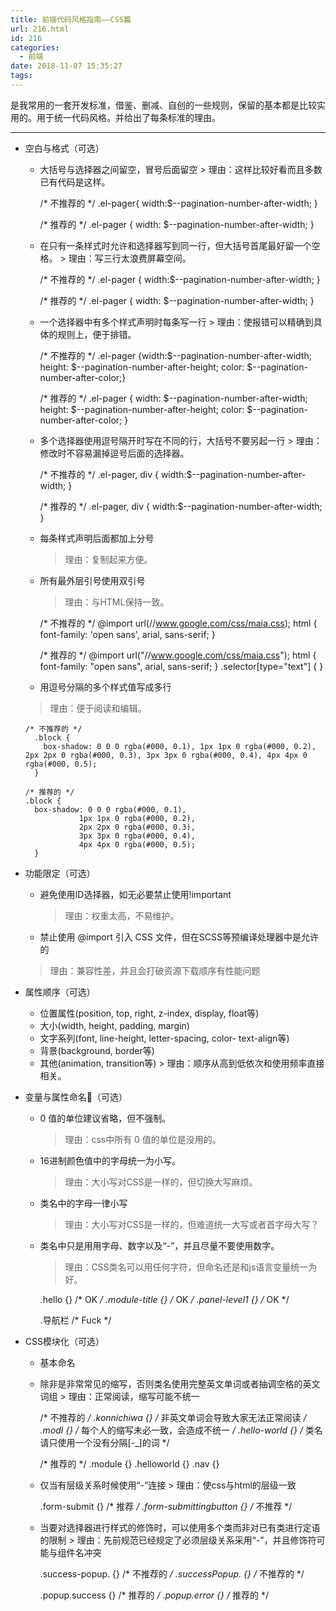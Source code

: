 ```yaml
---
title: 前端代码风格指南——CSS篇
url: 216.html
id: 216
categories:
  - 前端
date: 2018-11-07 15:35:27
tags:
---
```


是我常用的一套开发标准，借鉴、删减、自创的一些规则，保留的基本都是比较实用的。用于统一代码风格。并给出了每条标准的理由。

* * *

*   空白与格式（可选）
    
    *   大括号与选择器之间留空，冒号后面留空 \> 理由：这样比较好看而且多数已有代码是这样。
    
        /* 不推荐的 */
        .el-pager{
        width:$--pagination-number-after-width;
        }
        
        /* 推荐的 */
        .el-pager {
        width: $--pagination-number-after-width;
        }
        
    
    *   在只有一条样式时允许和选择器写到同一行，但大括号首尾最好留一个空格。 \> 理由：写三行太浪费屏幕空间。
    
        /* 不推荐的 */
        .el-pager {
          width:$--pagination-number-after-width;
        }
        
        /* 推荐的 */
        .el-pager { width: $--pagination-number-after-width; }
        
    
    *   一个选择器中有多个样式声明时每条写一行 \> 理由：使报错可以精确到具体的规则上，便于排错。
    
        /* 不推荐的 */
        .el-pager {width:$--pagination-number-after-width; height: $--pagination-number-after-height; color: $--pagination-number-after-color;}
        
        /* 推荐的 */
        .el-pager {
          width: $--pagination-number-after-width;
          height: $--pagination-number-after-height;
          color: $--pagination-number-after-color;
        }
        
    
    *   多个选择器使用逗号隔开时写在不同的行，大括号不要另起一行 \> 理由：修改时不容易漏掉逗号后面的选择器。
    
        /* 不推荐的 */
        .el-pager, div {
          width:$--pagination-number-after-width;
        }
        
        /* 推荐的 */
        .el-pager,
        div {
          width:$--pagination-number-after-width;
        }
        
    
    *   每条样式声明后面都加上分号
        
        > 理由：复制起来方便。
        
    *   所有最外层引号使用双引号
        
        > 理由：与HTML保持一致。
        
    
        /* 不推荐的 */
        @import url(//www.google.com/css/maia.css);
        html { font-family: 'open sans', arial, sans-serif; }
        
        /* 推荐的 */
        @import url("//www.google.com/css/maia.css");
        html {
          font-family: "open sans", arial, sans-serif;
        }
        .selector[type="text"] { }
        
    
    *   用逗号分隔的多个样式值写成多行
    
    > 理由：便于阅读和编辑。
    
        /* 不推荐的 */
          .block {
            box-shadow: 0 0 0 rgba(#000, 0.1), 1px 1px 0 rgba(#000, 0.2), 2px 2px 0 rgba(#000, 0.3), 3px 3px 0 rgba(#000, 0.4), 4px 4px 0 rgba(#000, 0.5);
          }
        
        /* 推荐的 */
        .block {
          box-shadow: 0 0 0 rgba(#000, 0.1),
                    1px 1px 0 rgba(#000, 0.2),
                    2px 2px 0 rgba(#000, 0.3),
                    3px 3px 0 rgba(#000, 0.4),
                    4px 4px 0 rgba(#000, 0.5);
          }
        
    
*   功能限定（可选）
    
    *   避免使用ID选择器，如无必要禁止使用!important
        
        > 理由：权重太高，不易维护。
        
    *   禁止使用 @import 引入 CSS 文件，但在SCSS等预编译处理器中是允许的
        
    
    > 理由：兼容性差，并且会打破资源下载顺序有性能问题
    
*   属性顺序（可选）
    *   位置属性(position, top, right, z-index, display, float等)
    *   大小(width, height, padding, margin)
    *   文字系列(font, line-height, letter-spacing, color- text-align等)
    *   背景(background, border等)
    *   其他(animation, transition等) > 理由：顺序从高到低依次和使用频率直接相关。
*   变量与属性命名（可选）
    
    *   0 值的单位建议省略，但不强制。
        
        > 理由：css中所有 0 值的单位是没用的。
        
    *   16进制颜色值中的字母统一为小写。
        
        > 理由：大小写对CSS是一样的，但切换大写麻烦。
        
    *   类名中的字母一律小写
        
        > 理由：大小写对CSS是一样的，但难道统一大写或者首字母大写？
        
    *   类名中只是用用字母、数字以及“-”，并且尽量不要使用数字。
        
        > 理由：CSS类名可以用任何字符，但命名还是和js语言变量统一为好。
        
    
        .hello {} /* OK */
        .module-title {} /* OK */
        .panel-level1 {} /* OK */
        
        .导航栏 /* Fuck */
        
    
*   CSS模块化（可选）
    
    *   基本命名
    *   除非是非常常见的缩写，否则类名使用完整英文单词或者抽调空格的英文词组 \> 理由：正常阅读，缩写可能不统一
    
        /* 不推荐的 */
        .konnichiwa {} /* 非英文单词会导致大家无法正常阅读 */
        .modl {} /* 每个人的缩写未必一致，会造成不统一 */
        .hello-world {} /* 类名请只使用一个没有分隔[-_]的词 */
        
        /* 推荐的 */
        .module {}
        .helloworld {}
        .nav {}
        
    
    *   仅当有层级关系时候使用“-”连接 \> 理由：使css与html的层级一致
    
          .form-submit {} /* 推荐 */
          .form-submittingbutton {} /* 不推荐 */
        
    
    *   当要对选择器进行样式的修饰时，可以使用多个类而非对已有类进行定语的限制 \> 理由：先前规范已经规定了必须层级关系采用“-”，并且修饰符可能与组件名冲突
    
        .success-popup. {} /* 不推荐的 */
        .successPopup. {} /* 不推荐的 */
        
        .popup.success {} /* 推荐的 */
        .popup.error {} /* 推荐的 */